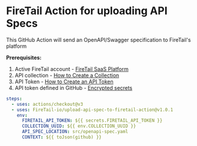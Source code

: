 # FireTail Action for uploading API Specs

This GitHub Action will send an OpenAPI/Swagger specification to FireTail's platform

**Prerequisites:**

1. Active FireTail account - [FireTail SaaS Platform](https://firetail.app) 
2. API collection - [How to Create a Collection](https://www.firetail.io/docs/create-a-collection)
3. API Token - [How to Create an API Token](https://www.firetail.io/docs/create-an-api-token)
4. API token defined in GitHub - [Encrypted secrets](https://docs.github.com/en/actions/security-guides/encrypted-secrets)

```yaml
steps:
  - uses: actions/checkout@v3
  - uses: FireTail-io/upload-api-spec-to-firetail-action@v1.0.1
    env:
      FIRETAIL_API_TOKEN: ${{ secrets.FIRETAIL_API_TOKEN }}
      COLLECTION_UUID: ${{ env.COLLECTION_UUID }}
      API_SPEC_LOCATION: src/openapi-spec.yaml
      CONTEXT: ${{ toJson(github) }}
```
